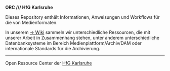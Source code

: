 **ORC /// HfG Karlsruhe**

Dieses Repository enthält Informationen, Anweisungen und Workflows für die von Medienformaten.  

In unserem [&rarr; Wiki](https://github.com/orc-hfg/ressources/wiki) sammeln wir unterschiedliche Ressourcen, die mit unserer Arbeit in Zusammenhang stehen, unter anderem unterschiedliche Datenbanksysteme im Bereich Medienplattform/Archiv/DAM oder internationale Standards für die Archivierung.

---
Open Resource Center der [HfG Karlsruhe](https://www.hfg-karlsruhe.de/)